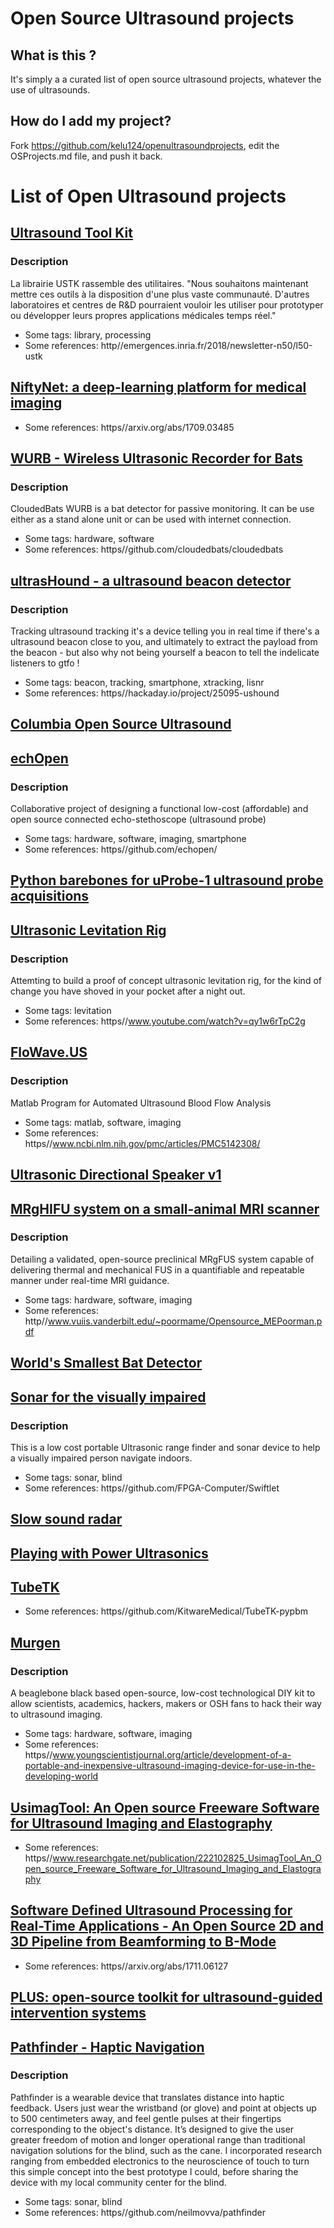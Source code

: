 # Open Source Ultrasound projects

## What is this ?

It's simply a a curated list of open source ultrasound projects, whatever the use of ultrasounds.

## How do I add my project?

Fork https://github.com/kelu124/openultrasoundprojects, edit the OSProjects.md file, and push it back.

# List of Open Ultrasound projects




## [Ultrasound Tool Kit](https//github.com/lagadic/ustk)
### Description
La librairie USTK rassemble des utilitaires. "Nous souhaitons maintenant mettre ces outils à la disposition d'une plus vaste communauté. D'autres laboratoires et centres de R&D pourraient vouloir les utiliser pour prototyper ou développer leurs propres applications médicales temps réel."
* Some tags: library, processing
* Some references: http//emergences.inria.fr/2018/newsletter-n50/l50-ustk

## [NiftyNet: a deep-learning platform for medical imaging](https//github.com/NifTK/NiftyNet)
* Some references: https//arxiv.org/abs/1709.03485

## [WURB - Wireless Ultrasonic Recorder for Bats](https//github.com/cloudedbats/cloudedbats_wurb)
### Description
CloudedBats WURB is a bat detector for passive monitoring. It can be use either as a stand alone unit or can be used with internet connection.
* Some tags: hardware, software
* Some references: https//github.com/cloudedbats/cloudedbats

## [ultrasHound - a ultrasound beacon detector](https//hackaday.io/project/25095-ushound)
### Description
Tracking ultrasound tracking  it's a device telling you in real time if there's a ultrasound beacon close to you, and ultimately to extract the payload from the beacon - but also why not being yourself a beacon to tell the indelicate listeners to gtfo !
* Some tags: beacon, tracking, smartphone, xtracking, lisnr
* Some references: https//hackaday.io/project/25095-ushound

## [Columbia Open Source Ultrasound](https//github.com/ColumbiaOpenSourceUltrasound)

## [echOpen](http//www.echopen.org)
### Description
Collaborative project of designing a functional low-cost (affordable) and open source connected echo-stethoscope (ultrasound probe)
* Some tags: hardware, software, imaging, smartphone
* Some references: https//github.com/echopen/

## [Python barebones for uProbe-1 ultrasound probe acquisitions](https//github.com/kelu124/pyUProbe1)

## [Ultrasonic Levitation Rig](https//hackaday.io/project/2120-ultrasonic-levitation-rig)
### Description
Attemting to build a proof of concept ultrasonic levitation rig, for the kind of change you have shoved in your pocket after a night out.
* Some tags: levitation
* Some references: https//www.youtube.com/watch?v=qy1w6rTpC2g

## [FloWave.US](https//github.com/ccoolbaugh/FloWave.US)
### Description
Matlab Program for Automated Ultrasound Blood Flow Analysis
* Some tags: matlab, software, imaging
* Some references: https//www.ncbi.nlm.nih.gov/pmc/articles/PMC5142308/

## [Ultrasonic Directional Speaker v1](https//hackaday.io/project/9085-ultrasonic-directional-speaker-v1)

## [MRgHIFU system on a small-animal MRI scanner](https//github.com/poormanme)
### Description
Detailing a validated, open-source preclinical MRgFUS system capable of delivering thermal and mechanical FUS in a quantifiable and repeatable manner under real-time MRI guidance.
* Some tags: hardware, software, imaging
* Some references: http//www.vuiis.vanderbilt.edu/~poormame/Opensource_MEPoorman.pdf

## [World's Smallest Bat Detector](https//hackaday.io/project/8353-worlds-smallest-bat-detector)

## [Sonar for the visually impaired](https//hackaday.io/project/5903-sonar-for-the-visually-impaired)
### Description
This is a low cost portable Ultrasonic range finder and sonar device to help a visually impaired person navigate indoors.
* Some tags: sonar, blind
* Some references: https//github.com/FPGA-Computer/Swiftlet

## [Slow sound radar](https//hackaday.io/project/5944-slow-sound-radar)

## [Playing with Power Ultrasonics](https//hackaday.io/project/28212-playing-with-power-ultrasonics)

## [TubeTK](http//tubetk.org/)
* Some references: https//github.com/KitwareMedical/TubeTK-pypbm

## [Murgen](https//github.com/kelu124/murgen-dev-kit)
### Description
A beaglebone black based open-source, low-cost technological DIY kit to allow scientists, academics, hackers, makers or OSH fans to hack their way to ultrasound imaging.
* Some tags: hardware, software, imaging
* Some references: https//www.youngscientistjournal.org/article/development-of-a-portable-and-inexpensive-ultrasound-imaging-device-for-use-in-the-developing-world

## [UsimagTool: An Open source Freeware Software for Ultrasound Imaging and Elastography](https//www.lpi.tel.uva.es/node/115)
* Some references: https//www.researchgate.net/publication/222102825_UsimagTool_An_Open_source_Freeware_Software_for_Ultrasound_Imaging_and_Elastography

## [Software Defined Ultrasound Processing for Real-Time Applications - An Open Source 2D and 3D Pipeline from Beamforming to B-Mode](https//github.com/IFL-CAMP/supra)
* Some references: https//arxiv.org/abs/1711.06127

## [PLUS: open-source toolkit for ultrasound-guided intervention systems](http//pubmedcentralcanada.ca/pmcc/articles/PMC4437531/)

## [Pathfinder - Haptic Navigation](https//hackaday.io/project/2372-pathfinder-haptic-navigation)
### Description
Pathfinder is a wearable device that translates distance into haptic feedback. Users just wear the wristband (or glove) and point at objects up to 500 centimeters away, and feel gentle pulses at their fingertips corresponding to the object's distance. It’s designed to give the user greater freedom of motion and longer operational range than traditional navigation solutions for the blind, such as the cane. I incorporated research ranging from embedded electronics to the neuroscience of touch to turn this simple concept into the best prototype I could, before sharing the device with my local community center for the blind.
* Some tags: sonar, blind
* Some references: https//github.com/neilmovva/pathfinder
